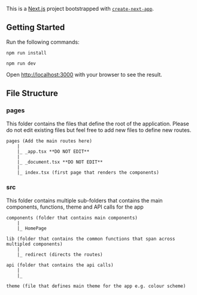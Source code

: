 This is a [Next.js](https://nextjs.org/) project bootstrapped with [`create-next-app`](https://github.com/vercel/next.js/tree/canary/packages/create-next-app).

## Getting Started

Run the following commands: 

```
npm run install 

npm run dev 

```

Open [http://localhost:3000](http://localhost:3000) with your browser to see the result.

## File Structure 

### pages 
This folder contains the files that define the root of the application. Please do not edit existing files but feel free to add new files to define new routes. 
```
pages (Add the main routes here)
    |
    |_ _app.tsx **DO NOT EDIT** 
    |
    |_ _document.tsx **DO NOT EDIT** 
    |
    |_ index.tsx (first page that renders the components)

``` 

### src 
This folder contains multiple sub-folders that contains the main components, functions, theme and API calls for the app 

```
components (folder that contains main components)
    |
    |_ HomePage 

lib (folder that contains the common functions that span across multipled components)
    |
    |_ redirect (directs the routes)

api (folder that contains the api calls)
    |
    |_ 

theme (file that defines main theme for the app e.g. colour scheme)
```